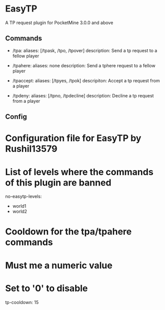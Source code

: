 # EasyTP
A TP request plugin for PocketMine 3.0.0 and above

## Commands
- /tpa:
    aliases: [/tpask, /tpo, /tpover]
    description: Send a tp request to a fellow player

- /tpahere:
    aliases: none
    description: Send a tphere request to a fellow player

- /tpaccept:
    aliases: [/tpyes, /tpok]
    descripiton: Accept a tp request from a player

- /tpdeny:
    aliases: [/tpno, /tpdecline]
    description: Decline a tp request from a player

## Config
# Configuration file for EasyTP by Rushil13579

# List of levels where the commands of this plugin are banned
no-easytp-levels:
  - world1
  - world2

# Cooldown for the tpa/tpahere commands
# Must me a numeric value
# Set to '0' to disable
tp-cooldown: 15
